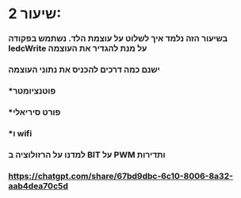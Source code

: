 # שיעור 2:

### בשיעור הזה נלמד איך לשלוט על עוצמת הלד. נשתמש בפקודה ledcWrite על מנת להגדיר את העוצמה
### ישנם כמה דרכים להכניס את נתוני העוצמה 
### *פוטנציומטר
### *פורט סיריאלי
### *ו wifi

### למדנו על הרזולוציה ב BIT על PWM ותדירות
### https://chatgpt.com/share/67bd9dbc-6c10-8006-8a32-aab4dea70c5d

